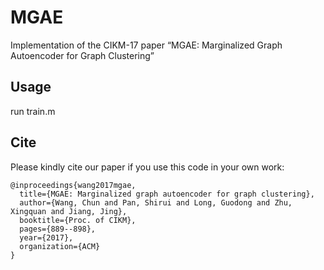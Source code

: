 # MGAE

Implementation of the CIKM-17 paper “MGAE: Marginalized Graph Autoencoder for Graph Clustering”

## Usage

run train.m

## Cite

Please kindly cite our paper if you use this code in your own work:

```
@inproceedings{wang2017mgae,
  title={MGAE: Marginalized graph autoencoder for graph clustering},
  author={Wang, Chun and Pan, Shirui and Long, Guodong and Zhu, Xingquan and Jiang, Jing},
  booktitle={Proc. of CIKM},
  pages={889--898},
  year={2017},
  organization={ACM}
}
```
